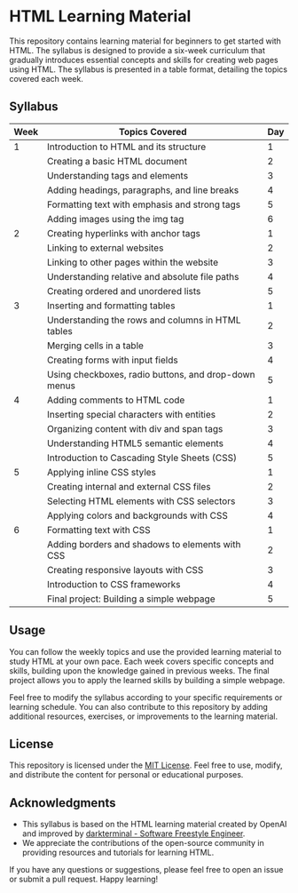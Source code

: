 # HTML Learning Material

This repository contains learning material for beginners to get started with HTML. The syllabus is designed to provide a six-week curriculum that gradually introduces essential concepts and skills for creating web pages using HTML. The syllabus is presented in a table format, detailing the topics covered each week.

## Syllabus

| Week | Topics Covered                                         | Day |
|------|--------------------------------------------------------|-----|
| 1    | Introduction to HTML and its structure                 | 1 |
|      | Creating a basic HTML document                          | 2 |
|      | Understanding tags and elements                        | 3 |
|      | Adding headings, paragraphs, and line breaks           | 4 |
|      | Formatting text with emphasis and strong tags           | 5 |
|      | Adding images using the img tag                         | 6 |
| 2    | Creating hyperlinks with anchor tags                   | 1 |
|      | Linking to external websites                            | 2 |
|      | Linking to other pages within the website               | 3 |
|      | Understanding relative and absolute file paths          | 4 |
|      | Creating ordered and unordered lists                    | 5 |
| 3    | Inserting and formatting tables                         | 1 |
|      | Understanding the rows and columns in HTML tables       | 2 |
|      | Merging cells in a table                                | 3 |
|      | Creating forms with input fields                        | 4 |
|      | Using checkboxes, radio buttons, and drop-down menus    | 5 |
| 4    | Adding comments to HTML code                            | 1 |
|      | Inserting special characters with entities              | 2 |
|      | Organizing content with div and span tags               | 3 |
|      | Understanding HTML5 semantic elements                   | 4 |
|      | Introduction to Cascading Style Sheets (CSS)            | 5 |
| 5    | Applying inline CSS styles                              | 1 |
|      | Creating internal and external CSS files                | 2 |
|      | Selecting HTML elements with CSS selectors              | 3 |
|      | Applying colors and backgrounds with CSS                | 4 |
| 6    | Formatting text with CSS                                | 1 |
|      | Adding borders and shadows to elements with CSS         | 2 |
|      | Creating responsive layouts with CSS                    | 3 |
|      | Introduction to CSS frameworks                          | 4 |
|      | Final project: Building a simple webpage                | 5 |

## Usage

You can follow the weekly topics and use the provided learning material to study HTML at your own pace. Each week covers specific concepts and skills, building upon the knowledge gained in previous weeks. The final project allows you to apply the learned skills by building a simple webpage.

Feel free to modify the syllabus according to your specific requirements or learning schedule. You can also contribute to this repository by adding additional resources, exercises, or improvements to the learning material.

## License

This repository is licensed under the [MIT License](LICENSE). Feel free to use, modify, and distribute the content for personal or educational purposes.

## Acknowledgments

- This syllabus is based on the HTML learning material created by OpenAI and improved by [darkterminal - Software Freestyle Engineer](https://github.com/darkterminal).
- We appreciate the contributions of the open-source community in providing resources and tutorials for learning HTML.

If you have any questions or suggestions, please feel free to open an issue or submit a pull request. Happy learning!
